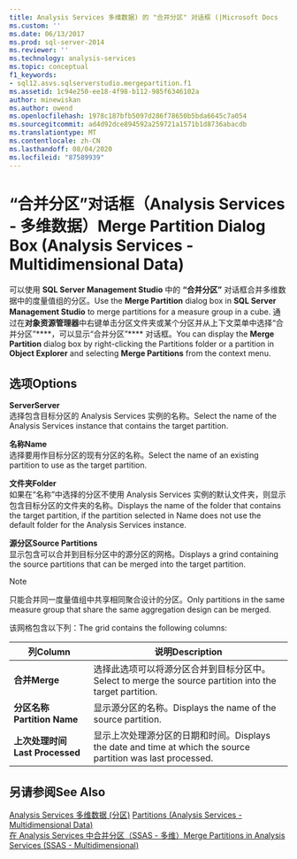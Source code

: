 ```yaml
---
title: Analysis Services 多维数据) 的 "合并分区" 对话框 (|Microsoft Docs
ms.custom: ''
ms.date: 06/13/2017
ms.prod: sql-server-2014
ms.reviewer: ''
ms.technology: analysis-services
ms.topic: conceptual
f1_keywords:
- sql12.asvs.sqlserverstudio.mergepartition.f1
ms.assetid: 1c94e250-ee18-4f98-b112-985f6346102a
author: minewiskan
ms.author: owend
ms.openlocfilehash: 1978c187bfb5097d286f78650b5bda6645c7a054
ms.sourcegitcommit: ad4d92dce894592a259721a1571b1d8736abacdb
ms.translationtype: MT
ms.contentlocale: zh-CN
ms.lasthandoff: 08/04/2020
ms.locfileid: "87589939"
---
```

# <a name="merge-partition-dialog-box-analysis-services---multidimensional-data"></a><span data-ttu-id="1b83d-102">“合并分区”对话框（Analysis Services - 多维数据）</span><span class="sxs-lookup"><span data-stu-id="1b83d-102">Merge Partition Dialog Box (Analysis Services - Multidimensional Data)</span></span>
  <span data-ttu-id="1b83d-103">可以使用 **SQL Server Management Studio** 中的 **“合并分区”** 对话框合并多维数据中的度量值组的分区。</span><span class="sxs-lookup"><span data-stu-id="1b83d-103">Use the **Merge Partition** dialog box in **SQL Server Management Studio** to merge partitions for a measure group in a cube.</span></span> <span data-ttu-id="1b83d-104">通过在**对象资源管理器**中右键单击分区文件夹或某个分区并从上下文菜单中选择“合并分区”\*\*\*\*，可以显示“合并分区”\*\*\*\* 对话框。</span><span class="sxs-lookup"><span data-stu-id="1b83d-104">You can display the **Merge Partition** dialog box by right-clicking the Partitions folder or a partition in **Object Explorer** and selecting **Merge Partitions** from the context menu.</span></span>  
  
## <a name="options"></a><span data-ttu-id="1b83d-105">选项</span><span class="sxs-lookup"><span data-stu-id="1b83d-105">Options</span></span>  
 <span data-ttu-id="1b83d-106">**Server**</span><span class="sxs-lookup"><span data-stu-id="1b83d-106">**Server**</span></span>  
 <span data-ttu-id="1b83d-107">选择包含目标分区的 Analysis Services 实例的名称。</span><span class="sxs-lookup"><span data-stu-id="1b83d-107">Select the name of the Analysis Services instance that contains the target partition.</span></span>  
  
 <span data-ttu-id="1b83d-108">**名称**</span><span class="sxs-lookup"><span data-stu-id="1b83d-108">**Name**</span></span>  
 <span data-ttu-id="1b83d-109">选择要用作目标分区的现有分区的名称。</span><span class="sxs-lookup"><span data-stu-id="1b83d-109">Select the name of an existing partition to use as the target partition.</span></span>  
  
 <span data-ttu-id="1b83d-110">**文件夹**</span><span class="sxs-lookup"><span data-stu-id="1b83d-110">**Folder**</span></span>  
 <span data-ttu-id="1b83d-111">如果在“名称”中选择的分区不使用 Analysis Services 实例的默认文件夹，则显示包含目标分区的文件夹的名称。</span><span class="sxs-lookup"><span data-stu-id="1b83d-111">Displays the name of the folder that contains the target partition, if the partition selected in Name does not use the default folder for the Analysis Services instance.</span></span>  
  
 <span data-ttu-id="1b83d-112">**源分区**</span><span class="sxs-lookup"><span data-stu-id="1b83d-112">**Source Partitions**</span></span>  
 <span data-ttu-id="1b83d-113">显示包含可以合并到目标分区中的源分区的网格。</span><span class="sxs-lookup"><span data-stu-id="1b83d-113">Displays a grind containing the source partitions that can be merged into the target partition.</span></span>  
  
> [!NOTE]  
>  <span data-ttu-id="1b83d-114">只能合并同一度量值组中共享相同聚合设计的分区。</span><span class="sxs-lookup"><span data-stu-id="1b83d-114">Only partitions in the same measure group that share the same aggregation design can be merged.</span></span>  
  
 <span data-ttu-id="1b83d-115">该网格包含以下列：</span><span class="sxs-lookup"><span data-stu-id="1b83d-115">The grid contains the following columns:</span></span>  
  
|<span data-ttu-id="1b83d-116">列</span><span class="sxs-lookup"><span data-stu-id="1b83d-116">Column</span></span>|<span data-ttu-id="1b83d-117">说明</span><span class="sxs-lookup"><span data-stu-id="1b83d-117">Description</span></span>|  
|------------|-----------------|  
|<span data-ttu-id="1b83d-118">**合并**</span><span class="sxs-lookup"><span data-stu-id="1b83d-118">**Merge**</span></span>|<span data-ttu-id="1b83d-119">选择此选项可以将源分区合并到目标分区中。</span><span class="sxs-lookup"><span data-stu-id="1b83d-119">Select to merge the source partition into the target partition.</span></span>|  
|<span data-ttu-id="1b83d-120">**分区名称**</span><span class="sxs-lookup"><span data-stu-id="1b83d-120">**Partition Name**</span></span>|<span data-ttu-id="1b83d-121">显示源分区的名称。</span><span class="sxs-lookup"><span data-stu-id="1b83d-121">Displays the name of the source partition.</span></span>|  
|<span data-ttu-id="1b83d-122">**上次处理时间**</span><span class="sxs-lookup"><span data-stu-id="1b83d-122">**Last Processed**</span></span>|<span data-ttu-id="1b83d-123">显示上次处理源分区的日期和时间。</span><span class="sxs-lookup"><span data-stu-id="1b83d-123">Displays the date and time at which the source partition was last processed.</span></span>|  
  
## <a name="see-also"></a><span data-ttu-id="1b83d-124">另请参阅</span><span class="sxs-lookup"><span data-stu-id="1b83d-124">See Also</span></span>  
 <span data-ttu-id="1b83d-125">[Analysis Services 多维数据 &#40;分区&#41;](multidimensional-models-olap-logical-cube-objects/partitions-analysis-services-multidimensional-data.md) </span><span class="sxs-lookup"><span data-stu-id="1b83d-125">[Partitions &#40;Analysis Services - Multidimensional Data&#41;](multidimensional-models-olap-logical-cube-objects/partitions-analysis-services-multidimensional-data.md) </span></span>  
 [<span data-ttu-id="1b83d-126">在 Analysis Services 中合并分区（SSAS - 多维）</span><span class="sxs-lookup"><span data-stu-id="1b83d-126">Merge Partitions in Analysis Services &#40;SSAS - Multidimensional&#41;</span></span>](multidimensional-models/merge-partitions-in-analysis-services-ssas-multidimensional.md)  
  
  
